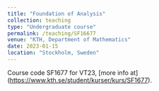 ```yaml
---
title: "Foundation of Analysis"
collection: teaching
type: "Undergraduate course"
permalink: /teaching/SF16677
venue: "KTH, Department of Mathematics"
date: 2023-01-15
location: "Stockholm, Sweden"
---
```


Course code SF1677 for VT23, [more info at] (https://www.kth.se/student/kurser/kurs/SF1677). 

